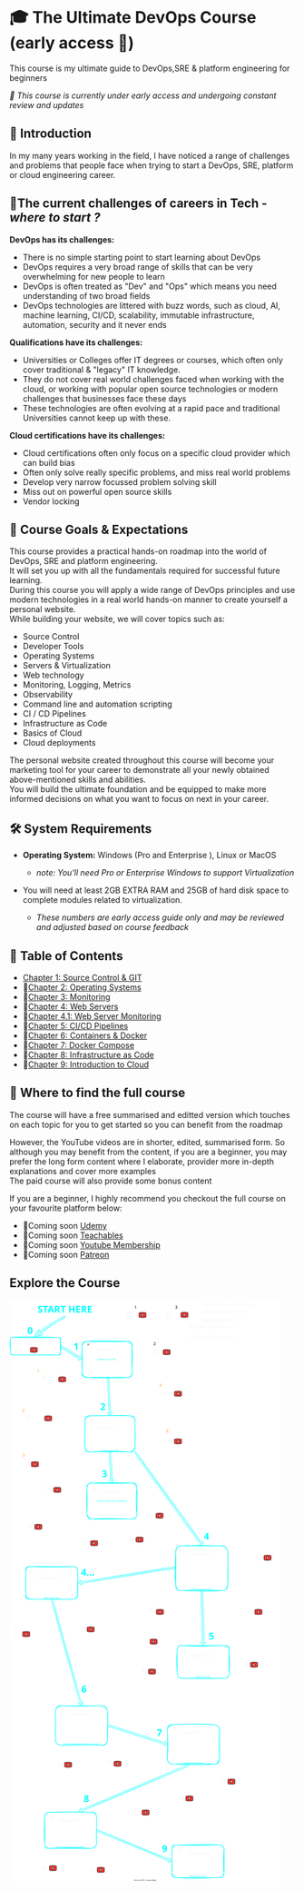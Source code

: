 # 🎓 The Ultimate DevOps Course (early access 🚧)

This course is my ultimate guide to DevOps,SRE & platform engineering for beginners </br>

<i>🚧 This course is currently under early access and undergoing constant review and updates</i>

## 🚀 Introduction

In my many years working in the field, I have noticed a range of challenges and problems that people face when trying to start a DevOps, SRE, platform or cloud engineering career. </br>

## 🔴The current challenges of careers in Tech - <i>where to start ?</i>

 <b>DevOps has its challenges:</b>
* There is no simple starting point to start learning about DevOps
* DevOps requires a very broad range of skills that can be very overwhelming for new people to learn
* DevOps is often treated as "Dev" and "Ops" which means you need understanding of two broad fields
* DevOps technologies are littered with buzz words, such as cloud, AI, machine learning, CI/CD, scalability, immutable infrastructure, automation, security and it never ends

<b>Qualifications have its challenges:</b>

* Universities or Colleges offer IT degrees or courses, which often only cover traditional & "legacy" IT knowledge.
* They do not cover real world challenges faced when working with the cloud, or working with popular open source technologies or modern challenges that businesses face these days
* These technologies are often evolving at a rapid pace and traditional Universities cannot keep up with these.

<b>Cloud certifications have its challenges:</b>
* Cloud certifications often only focus on a specific cloud provider which can build bias
* Often only solve really specific problems, and miss real world problems
* Develop very narrow focussed problem solving skill
* Miss out on powerful open source skills
* Vendor locking 

## 🎯 Course Goals & Expectations

This course provides a practical hands-on roadmap into the world of DevOps, SRE and platform engineering. </br> 
It will set you up with all the fundamentals required for successful future learning. </br>
During this course you will apply a wide range of DevOps principles and use modern technologies in a real world hands-on manner to create yourself a personal website. </br> 
While building your website, we will cover topics such as:
* Source Control
* Developer Tools
* Operating Systems
* Servers & Virtualization
* Web technology
* Monitoring, Logging, Metrics
* Observability
* Command line and automation scripting
* CI / CD Pipelines
* Infrastructure as Code
* Basics of Cloud 
* Cloud deployments 

The personal website created throughout this course will become your marketing tool for your career to demonstrate all your newly obtained above-mentioned skills and abilities.</br>
You will build the ultimate foundation and be equipped to make more informed decisions on what you want to focus on next in your career. </br>

## 🛠 System Requirements

* <b>Operating System:</b> Windows (Pro and Enterprise ), Linux or MacOS
  * <i>note: You'll need Pro or Enterprise Windows to support Virtualization</i>

* You will need at least 2GB EXTRA RAM and 25GB of hard disk space to complete modules related to virtualization. </br>
  * <i>These numbers are early access guide only and may be reviewed and adjusted based on course feedback</i>

## 📖 Table of Contents 

* [Chapter 1: Source Control & GIT](./chapters/chapter-1-source-control-git/README.md)
* 🚧[Chapter 2: Operating Systems](./chapters/chapter-2-operating-systems/README.md)
* 🚧[Chapter 3: Monitoring](./chapters/chapter-3-monitoring/README.md)
* 🚧[Chapter 4: Web Servers](./chapters/chapter-4-web-servers/README.md)
* 🚧[Chapter 4.1: Web Server Monitoring](./chapters/chapter-4.1-web-server-monitoring/README.md)
* 🚧[Chapter 5: CI/CD Pipelines](./chapters/chapter-5-ci-cd-pipelines/README.md)
* 🚧[Chapter 6: Containers & Docker](./chapters/chapter-6-docker/README.md)
* 🚧[Chapter 7: Docker Compose ](./chapters/chapter-7-docker-compose/README.md)
* 🚧[Chapter 8: Infrastructure as Code ](./chapters/chapter-8-infra-as-code/README.md)
* 🚧[Chapter 9: Introduction to Cloud ](./chapters/chapter-9-intro-to-cloud/README.md)

## 📖 Where to find the full course

The course will have a free summarised and editted version which touches on each topic for you to get started so you can benefit from the roadmap </br>

However, the YouTube videos are in shorter, edited, summarised form. So although you may benefit from the content, if you are a beginner, you may prefer the long form content where I elaborate, provider more in-depth explanations and cover more examples </br>
The paid course will also provide some bonus content </br>

If you are a beginner, I highly recommend you checkout the full course on your favourite platform below:

* 🚧Coming soon [Udemy ]()
* 🚧Coming soon [Teachables ]()
* 🚧Coming soon [Youtube Membership ]()
* 🚧Coming soon [Patreon ]()

## Explore the Course

![](course-diagram.svg)

